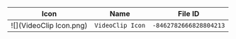 | Icon | Name | File ID |
| ---  | ---  | ---     |
| ![](VideoClip Icon.png) | `VideoClip Icon` | `-8462782666828804213` |
